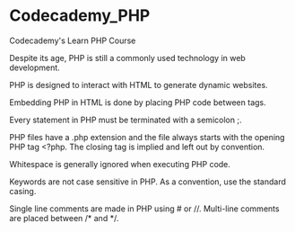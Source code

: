 # Codecademy_PHP
Codecademy's Learn PHP Course

Despite its age, PHP is still a commonly used technology in web development.

PHP is designed to interact with HTML to generate dynamic websites.

Embedding PHP in HTML is done by placing PHP code between <?php and ?> tags.

Every statement in PHP must be terminated with a semicolon ;.

PHP files have a .php extension and the file always starts with the opening PHP tag <?php. The closing tag is implied and left out by 
convention.

Whitespace is generally ignored when executing PHP code.

Keywords are not case sensitive in PHP. As a convention, use the standard casing.

Single line comments are made in PHP using # or //. Multi-line comments are placed between /* and */.
